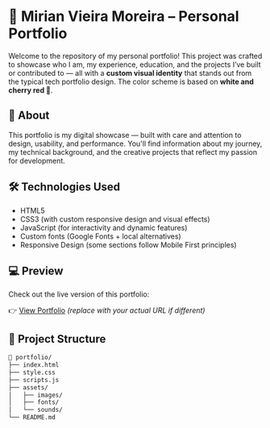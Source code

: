 # 🎨 Mirian Vieira Moreira – Personal Portfolio

Welcome to the repository of my personal portfolio! This project was crafted to showcase who I am, my experience, education, and the projects I’ve built or contributed to — all with a **custom visual identity** that stands out from the typical tech portfolio design. The color scheme is based on **white and cherry red 🍒**.

## 🌟 About

This portfolio is my digital showcase — built with care and attention to design, usability, and performance. You'll find information about my journey, my technical background, and the creative projects that reflect my passion for development.

## 🛠️ Technologies Used

- HTML5  
- CSS3 (with custom responsive design and visual effects)  
- JavaScript (for interactivity and dynamic features)  
- Custom fonts (Google Fonts + local alternatives)  
- Responsive Design (some sections follow Mobile First principles)  

## 💻 Preview

Check out the live version of this portfolio:

👉 [View Portfolio](https://zagvii.github.io/my-portfolio/) *(replace with your actual URL if different)*

## 📁 Project Structure

```bash
📂 portfolio/
├── index.html
├── style.css
├── scripts.js
├── assets/
│   ├── images/
│   ├── fonts/
│   └── sounds/
└── README.md
